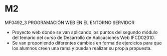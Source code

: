 # M2
MF0492_3 PROGRAMACIÓN WEB EN EL ENTORNO SERVIDOR
- Proyecto web dónde se van aplicando los puntos del segundo módulo del temario del curso de Desarrollo de Aplicaciones Web IFCD02010.
- Se van proponiendo diferentes cambios en forma de ejercicios para que los alumnos creen una rama y puedan realizar su propia propuesta.

